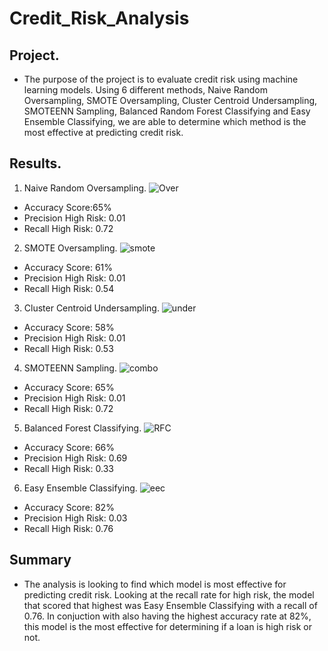 # Credit_Risk_Analysis
## Project.
- The purpose of the project is to evaluate credit risk using machine learning models. Using 6 different methods, Naive Random Oversampling, SMOTE Oversampling, Cluster Centroid Undersampling, SMOTEENN Sampling, Balanced Random Forest Classifying and Easy Ensemble Classifying, we are able to determine which method is the most effective at predicting credit risk.

## Results.
1. Naive Random Oversampling.
![Over](https://user-images.githubusercontent.com/85714314/143680617-c03fe802-8b78-47a7-a013-ceb357dc2d9b.png)

- Accuracy Score:65%
- Precision High Risk: 0.01
- Recall High Risk: 0.72

2. SMOTE Oversampling.
![smote](https://user-images.githubusercontent.com/85714314/143680651-45958b2b-48ca-4bbb-b223-d99461484f18.png)

- Accuracy Score: 61%
- Precision High Risk: 0.01
- Recall High Risk: 0.54

3. Cluster Centroid Undersampling.
![under](https://user-images.githubusercontent.com/85714314/143680675-f242105d-945a-456f-ac40-db2935e3ff63.png)

- Accuracy Score: 58%
- Precision High Risk: 0.01
- Recall High Risk: 0.53

4. SMOTEENN Sampling.
![combo](https://user-images.githubusercontent.com/85714314/143680845-a047b08b-3eb7-4f0c-8ddd-1e062c5cb33e.png)

- Accuracy Score: 65%
- Precision High Risk: 0.01
- Recall High Risk: 0.72

5. Balanced Forest Classifying.
![RFC](https://user-images.githubusercontent.com/85714314/143680781-1c560039-61e9-435a-8c46-ca5861a46002.png)

- Accuracy Score: 66%
- Precision High Risk: 0.69
- Recall High Risk: 0.33

6. Easy Ensemble Classifying.
![eec](https://user-images.githubusercontent.com/85714314/143681760-83ec83f8-292f-45a1-96e3-f77e84e0a02f.png)

- Accuracy Score: 82%
- Precision High Risk: 0.03
- Recall High Risk: 0.76

## Summary
- The analysis is looking to find which model is most effective for predicting credit risk. Looking at the recall rate for high risk, the model that scored that highest was Easy Ensemble Classifying with a recall of 0.76. In conjuction with also having the highest accuracy rate at 82%, this model is the most effective for determining if a loan is high risk or not.



